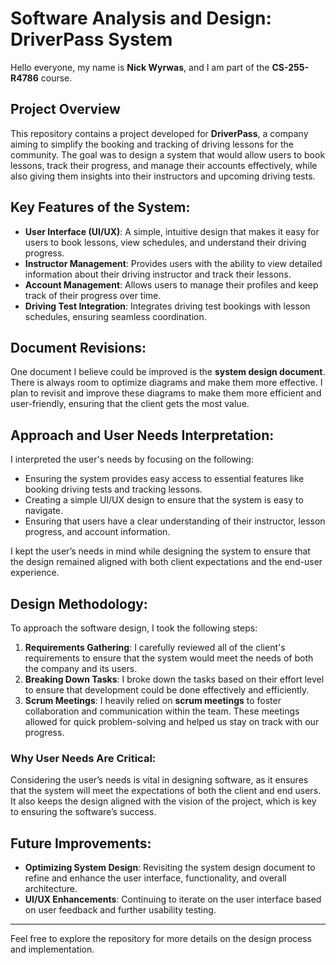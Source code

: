 # Software Analysis and Design: DriverPass System

Hello everyone, my name is **Nick Wyrwas**, and I am part of the **CS-255-R4786** course.

## Project Overview
This repository contains a project developed for **DriverPass**, a company aiming to simplify the booking and tracking of driving lessons for the community. The goal was to design a system that would allow users to book lessons, track their progress, and manage their accounts effectively, while also giving them insights into their instructors and upcoming driving tests.

## Key Features of the System:
- **User Interface (UI/UX)**: A simple, intuitive design that makes it easy for users to book lessons, view schedules, and understand their driving progress.
- **Instructor Management**: Provides users with the ability to view detailed information about their driving instructor and track their lessons.
- **Account Management**: Allows users to manage their profiles and keep track of their progress over time.
- **Driving Test Integration**: Integrates driving test bookings with lesson schedules, ensuring seamless coordination.

## Document Revisions:
One document I believe could be improved is the **system design document**. There is always room to optimize diagrams and make them more effective. I plan to revisit and improve these diagrams to make them more efficient and user-friendly, ensuring that the client gets the most value.

## Approach and User Needs Interpretation:
I interpreted the user's needs by focusing on the following:
- Ensuring the system provides easy access to essential features like booking driving tests and tracking lessons.
- Creating a simple UI/UX design to ensure that the system is easy to navigate.
- Ensuring that users have a clear understanding of their instructor, lesson progress, and account information.

I kept the user’s needs in mind while designing the system to ensure that the design remained aligned with both client expectations and the end-user experience. 

## Design Methodology:
To approach the software design, I took the following steps:
1. **Requirements Gathering**: I carefully reviewed all of the client's requirements to ensure that the system would meet the needs of both the company and its users.
2. **Breaking Down Tasks**: I broke down the tasks based on their effort level to ensure that development could be done effectively and efficiently.
3. **Scrum Meetings**: I heavily relied on **scrum meetings** to foster collaboration and communication within the team. These meetings allowed for quick problem-solving and helped us stay on track with our progress.

### Why User Needs Are Critical:
Considering the user’s needs is vital in designing software, as it ensures that the system will meet the expectations of both the client and end users. It also keeps the design aligned with the vision of the project, which is key to ensuring the software’s success.

## Future Improvements:
- **Optimizing System Design**: Revisiting the system design document to refine and enhance the user interface, functionality, and overall architecture.
- **UI/UX Enhancements**: Continuing to iterate on the user interface based on user feedback and further usability testing.

---

Feel free to explore the repository for more details on the design process and implementation. 

